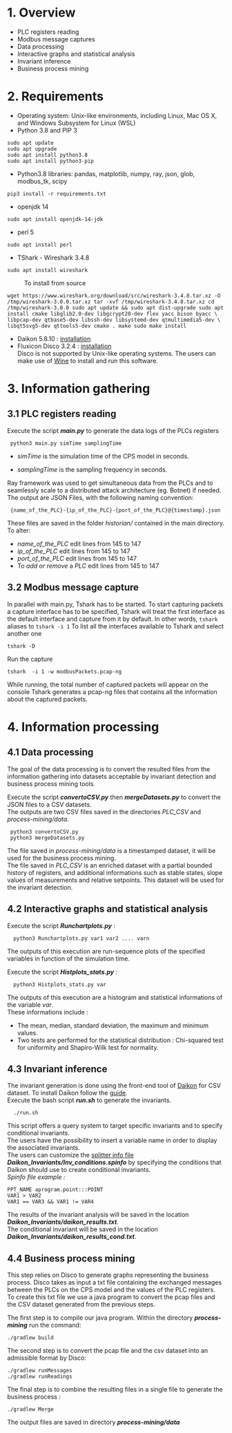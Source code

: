 
# 1. Overview
- PLC registers reading
- Modbus message captures
- Data processing
- Interactive graphs and statistical analysis
- Invariant inference
- Business process mining


# 2. Requirements

 - Operating system: Unix-like environments, including Linux, Mac OS X, and Windows Subsystem for Linux (WSL) 
 - Python 3.8 and PIP 3
 ```
sudo apt update
sudo apt upgrade
 sudo apt install python3.8
 sudo apt install python3-pip
 ```
 
 - Python3.8 libraries: pandas, matplotlib, numpy, ray, json, glob, modbus_tk, scipy
  ```
pip3 install -r requirements.txt
 ```

 
- openjdk 14
 
 ```
 sudo apt install openjdk-14-jdk
 ```

- perl 5
 
```
sudo apt install perl
```

- TShark - Wireshark 3.4.8
 
```
sudo apt install wireshark
```
&nbsp;&nbsp;&nbsp;&nbsp;&nbsp;&nbsp;&nbsp;&nbsp;&nbsp;&nbsp;To install from source
```
wget https://www.wireshark.org/download/src/wireshark-3.4.8.tar.xz -O /tmp/wireshark-3.0.0.tar.xz tar -xvf /tmp/wireshark-3.4.8.tar.xz cd /tmp/wireshark-3.0.0 sudo apt update && sudo apt dist-upgrade sudo apt install cmake libglib2.0-dev libgcrypt20-dev flex yacc bison byacc \ libpcap-dev qtbase5-dev libssh-dev libsystemd-dev qtmultimedia5-dev \ libqt5svg5-dev qttools5-dev cmake . make sudo make install
```
- Daikon 5.8.10 : [installation](Installation_Daikon.sh)
- Fluxicon Disco 3.2.4 : [installation](https://fluxicon.com/disco/)  
 Disco is not supported by Unix-like operating systems. The users can make use of [Wine](https://www.winehq.org/) to install and run this software.

# 3. Information gathering

## 3.1 PLC registers reading
 
 Execute the script **_main.py_** to generate the data logs of the PLCs registers 
 ```
  python3 main.py simTime samplingTime
```

 - _simTime_ is the simulation time of the CPS model in seconds.  
   
 - _samplingTime_ is the sampling frequency in seconds.

Ray framework was used to get simultaneous data from the PLCs and  to seamlessly scale to a distributed attack architecture (eg. Botnet) if needed.
The output are JSON Files, with the following naming convention:
```
 {name_of_the_PLC}-{ip_of_the_PLC}-{port_of_the_PLC}@{timestamp}.json
```
These files are saved in the folder _historian/_ contained in the main directory.
To alter:

 - *name_of_the_PLC* edit lines from 145 to 147
 - *ip_of_the_PLC* edit lines from 145 to 147
 - *port_of_the_PLC* edit lines from 145 to 147
 - To *add or remove* a *PLC* edit lines from 145 to 147

## 3.2 Modbus message capture
In parallel with main.py, Tshark has to be started. 
To start capturing packets a capture interface has to be specified, Tshark will treat the first interface as the default interface and capture from it by default. In other words, `tshark` aliases to `tshark -i 1`
To list all the interfaces available to Tshark and select another one
```
tshark -D 
```
Run the capture
```
tshark  -i 1 -w modbusPackets.pcap-ng
```
While running, the total number of captured packets will appear on the console
Tshark generates a pcap-ng files that contains all the information about the captured packets.

# 4. Information processing

## 4.1 Data processing

The goal of the data processing is to convert the resulted files from the information gathering into datasets acceptable by invariant detection and business process mining tools.  

Execute the script 	**_convertoCSV.py_** then **_mergeDatasets.py_** to convert the JSON files to a CSV datasets.    
The outputs are two CSV files saved in the directories _PLC_CSV_ and _process-mining/data_.  
 ```
  python3 convertoCSV.py
  python3 mergeDatasets.py 
```   
The file saved in _process-mining/data_ is a timestamped dataset, it will be used for the business process mining.   
The file saved in _PLC_CSV_ is an enriched dataset with a partial bounded history of registers, and additional informations such as stable states, slope values of measurements and relative setpoints. This dataset will be used for the invariant detection.   


## 4.2 Interactive graphs and statistical analysis
  
Execute the script **_Runchartplots.py_** :    
```
  python3 Runchartplots.py var1 var2 .... varn
```
The outputs of this execution are run-sequence plots of the specified variables in function of the simulation time.  
  
Execute the script **_Histplots_stats.py_** : 
```
  python3 Histplots_stats.py var  
```
The outputs of this execution are a histogram and statistical informations of the variable _var_.  
These informations include :
- The mean, median, standard deviation, the maximum and minimum values.  
- Two tests are performed for the statistical distribution : Chi-squared test for uniformity and Shapiro-Wilk test for normality. 


## 4.3 Invariant inference
The invariant generation is done using the front-end tool of [Daikon](http://plse.cs.washington.edu/daikon/download/doc/daikon.html#convertcsv_002epl) for CSV dataset. To install Daikon follow the [guide](Installation_Daikon.sh).     
Execute the bash script **_run.sh_** to generate the invariants. 
```
  ./run.sh 
```
  
This script offers a query system to target specific invariants and to specify conditional invariants.  
The users have the possibility to insert a variable name in order to display the associated invariants.   
The users can customize the [splitter info file](https://plse.cs.washington.edu/daikon/download/doc/daikon/Enhancing-Daikon-output.html#Splitter-info-file-format) **_Daikon_Invariants/Inv_conditions.spinfo_** by specifying the conditions that Daikon should use to create conditional invariants.   
*Spinfo file example :*
```
PPT_NAME aprogram.point:::POINT
VAR1 > VAR2
VAR1 == VAR3 && VAR1 != VAR4
```

The results of the invariant analysis will be saved in the location **_Daikon_Invariants/daikon_results.txt_**.  
The conditional invariant will be saved in the location **_Daikon_Invariants/daikon_results_cond.txt_**.

## 4.4 Business process mining

This step relies on Disco to generate graphs representing the business process. 
Disco takes as input a txt file containing the exchanged messages between the PLCs on the CPS model and the values of the PLC registers.  
To create this txt file we use a java program to convert the pcap files and the CSV dataset generated from the previous steps. 

The first step is to compile our java program. Within the directory **_process-mining_** run the command: 
```
./gradlew build
```
The second step is to convert the pcap file and the csv dataset into an admissible format by Disco: 
```
./gradlew runMessages
./gradlew runReadings
```
The final step is to combine the resulting files in a single file to generate the business process : 
```
./gradlew Merge
```
The output files are saved in directory **_process-mining/data_** 
